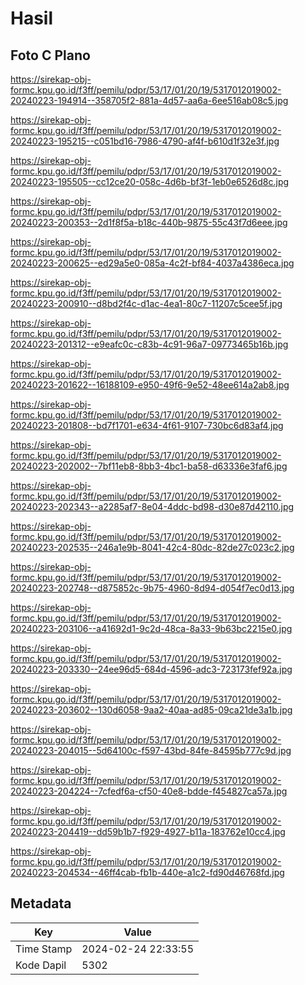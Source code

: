 # Hasil

## Foto C Plano

https://sirekap-obj-formc.kpu.go.id/f3ff/pemilu/pdpr/53/17/01/20/19/5317012019002-20240223-194914--358705f2-881a-4d57-aa6a-6ee516ab08c5.jpg

https://sirekap-obj-formc.kpu.go.id/f3ff/pemilu/pdpr/53/17/01/20/19/5317012019002-20240223-195215--c051bd16-7986-4790-af4f-b610d1f32e3f.jpg

https://sirekap-obj-formc.kpu.go.id/f3ff/pemilu/pdpr/53/17/01/20/19/5317012019002-20240223-195505--cc12ce20-058c-4d6b-bf3f-1eb0e6526d8c.jpg

https://sirekap-obj-formc.kpu.go.id/f3ff/pemilu/pdpr/53/17/01/20/19/5317012019002-20240223-200353--2d1f8f5a-b18c-440b-9875-55c43f7d6eee.jpg

https://sirekap-obj-formc.kpu.go.id/f3ff/pemilu/pdpr/53/17/01/20/19/5317012019002-20240223-200625--ed29a5e0-085a-4c2f-bf84-4037a4386eca.jpg

https://sirekap-obj-formc.kpu.go.id/f3ff/pemilu/pdpr/53/17/01/20/19/5317012019002-20240223-200910--d8bd2f4c-d1ac-4ea1-80c7-11207c5cee5f.jpg

https://sirekap-obj-formc.kpu.go.id/f3ff/pemilu/pdpr/53/17/01/20/19/5317012019002-20240223-201312--e9eafc0c-c83b-4c91-96a7-09773465b16b.jpg

https://sirekap-obj-formc.kpu.go.id/f3ff/pemilu/pdpr/53/17/01/20/19/5317012019002-20240223-201622--16188109-e950-49f6-9e52-48ee614a2ab8.jpg

https://sirekap-obj-formc.kpu.go.id/f3ff/pemilu/pdpr/53/17/01/20/19/5317012019002-20240223-201808--bd7f1701-e634-4f61-9107-730bc6d83af4.jpg

https://sirekap-obj-formc.kpu.go.id/f3ff/pemilu/pdpr/53/17/01/20/19/5317012019002-20240223-202002--7bf11eb8-8bb3-4bc1-ba58-d63336e3faf6.jpg

https://sirekap-obj-formc.kpu.go.id/f3ff/pemilu/pdpr/53/17/01/20/19/5317012019002-20240223-202343--a2285af7-8e04-4ddc-bd98-d30e87d42110.jpg

https://sirekap-obj-formc.kpu.go.id/f3ff/pemilu/pdpr/53/17/01/20/19/5317012019002-20240223-202535--246a1e9b-8041-42c4-80dc-82de27c023c2.jpg

https://sirekap-obj-formc.kpu.go.id/f3ff/pemilu/pdpr/53/17/01/20/19/5317012019002-20240223-202748--d875852c-9b75-4960-8d94-d054f7ec0d13.jpg

https://sirekap-obj-formc.kpu.go.id/f3ff/pemilu/pdpr/53/17/01/20/19/5317012019002-20240223-203106--a41692d1-9c2d-48ca-8a33-9b63bc2215e0.jpg

https://sirekap-obj-formc.kpu.go.id/f3ff/pemilu/pdpr/53/17/01/20/19/5317012019002-20240223-203330--24ee96d5-684d-4596-adc3-723173fef92a.jpg

https://sirekap-obj-formc.kpu.go.id/f3ff/pemilu/pdpr/53/17/01/20/19/5317012019002-20240223-203602--130d6058-9aa2-40aa-ad85-09ca21de3a1b.jpg

https://sirekap-obj-formc.kpu.go.id/f3ff/pemilu/pdpr/53/17/01/20/19/5317012019002-20240223-204015--5d64100c-f597-43bd-84fe-84595b777c9d.jpg

https://sirekap-obj-formc.kpu.go.id/f3ff/pemilu/pdpr/53/17/01/20/19/5317012019002-20240223-204224--7cfedf6a-cf50-40e8-bdde-f454827ca57a.jpg

https://sirekap-obj-formc.kpu.go.id/f3ff/pemilu/pdpr/53/17/01/20/19/5317012019002-20240223-204419--dd59b1b7-f929-4927-b11a-183762e10cc4.jpg

https://sirekap-obj-formc.kpu.go.id/f3ff/pemilu/pdpr/53/17/01/20/19/5317012019002-20240223-204534--46ff4cab-fb1b-440e-a1c2-fd90d46768fd.jpg


## Metadata

| Key        | Value               |
| ---------- | ------------------- |
| Time Stamp | 2024-02-24 22:33:55 |
| Kode Dapil | 5302                |



